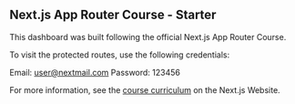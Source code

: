 ## Next.js App Router Course - Starter

This dashboard was built following the official Next.js App Router Course.

To visit the protected routes, use the following credentials:

Email: user@nextmail.com
Password: 123456

For more information, see the [course curriculum](https://nextjs.org/learn) on the Next.js Website.
